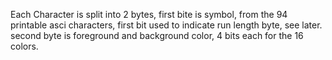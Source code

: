 Each Character is split into 2 bytes, 
first bite is symbol, from the 94 printable asci characters, first bit used to indicate run length byte, see later.
second byte is foreground and background color, 4 bits each for the 16 colors.